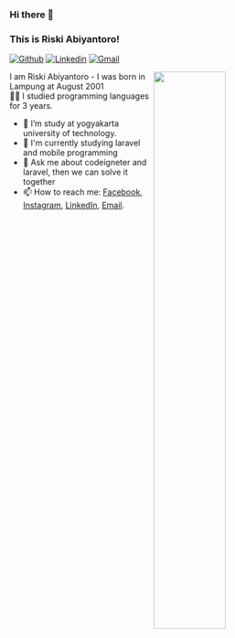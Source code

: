 ### Hi there 👋 
### This is Riski Abiyantoro!

[![Github](https://img.shields.io/badge/-Github-000?style=flat&logo=Github&logoColor=white)](https://github.com/riskiabiyan)
[![Linkedin](https://img.shields.io/badge/-LinkedIn-blue?style=flat&logo=Linkedin&logoColor=white)](https://www.linkedin.com/in/riski-abiyantoro-93176b228/)
[![Gmail](https://img.shields.io/badge/-Gmail-c14438?style=flat&logo=Gmail&logoColor=white)](mailto:riskiabiyan@gmail.com)

<img width="50%" align="right" src="https://github-readme-stats.vercel.app/api?username=riskiabiyan&show_icons=true&theme=nightowl"/>

I am Riski Abiyantoro - I was born in Lampung at August 2001 <br>👨‍💻 I studied programming languages for 3 years. 

- 🔭 I’m study at yogyakarta university of technology.
- 🌱 I'm currently studying laravel and mobile programming
- 💬 Ask me about codeigneter and laravel, then we can solve it together
- 📫 How to reach me: [Facebook](https://web.facebook.com/riskiabyan.toro), [Instagram](https://instagram.com/riskiabiyan), [LinkedIn](https://www.linkedin.com/in/riski-abiyantoro-93176b228/), [Email](mailTo:riskiabiyan@gmail.com).
